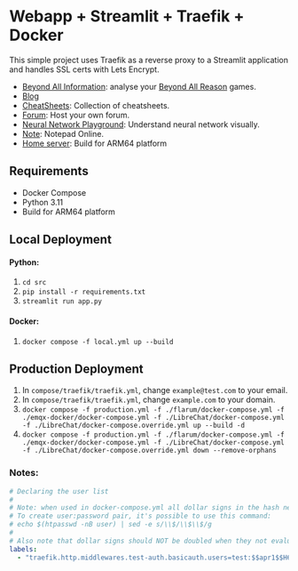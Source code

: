 # Webapp + Streamlit + Traefik + Docker
This simple project uses Traefik as a reverse proxy to a Streamlit application and handles SSL certs with Lets Encrypt.

- [Beyond All Information](https://bai.furyhawk.lol/): analyse your [Beyond All Reason](https://www.beyondallreason.info/) games.
- [Blog](https://info.furyhawk.lol/)
- [CheatSheets](https://cheat.furyhawk.lol/): Collection of cheatsheets.
- [Forum](https://forum.furyhawk.lol/): Host your own forum.
- [Neural Network Playground](https://furyhawk.github.io/playground): Understand neural network visually.
- [Note](https://note.furyhawk.lol/): Notepad Online.
- [Home server](https://github.com/furyhawk/cloudy): Build for ARM64 platform

## Requirements
- Docker Compose
- Python 3.11
- Build for ARM64 platform

## Local Deployment
#### Python:
1. `cd src`
2. `pip install -r requirements.txt`
3. `streamlit run app.py`

#### Docker:
1. `docker compose -f local.yml up --build`

## Production Deployment
1. In `compose/traefik/traefik.yml`, change `example@test.com` to your email.
2. In `compose/traefik/traefik.yml`, change `example.com` to your domain.
3. `docker compose -f production.yml -f ./flarum/docker-compose.yml -f ./emqx-docker/docker-compose.yml -f ./LibreChat/docker-compose.yml -f ./LibreChat/docker-compose.override.yml up --build -d`
4. `docker compose -f production.yml -f ./flarum/docker-compose.yml -f ./emqx-docker/docker-compose.yml -f ./LibreChat/docker-compose.yml -f ./LibreChat/docker-compose.override.yml down --remove-orphans`

### Notes:
```yaml
# Declaring the user list
#
# Note: when used in docker-compose.yml all dollar signs in the hash need to be doubled for escaping.
# To create user:password pair, it's possible to use this command:
# echo $(htpasswd -nB user) | sed -e s/\\$/\\$\\$/g
#
# Also note that dollar signs should NOT be doubled when they not evaluated (e.g. Ansible docker_container module).
labels:
  - "traefik.http.middlewares.test-auth.basicauth.users=test:$$apr1$$H6uskkkW$$IgXLP6ewTrSuBkTrqE8wj/,test2:$$apr1$$d9hr9HBB$$4HxwgUir3HP4EsggP/QNo0"
```